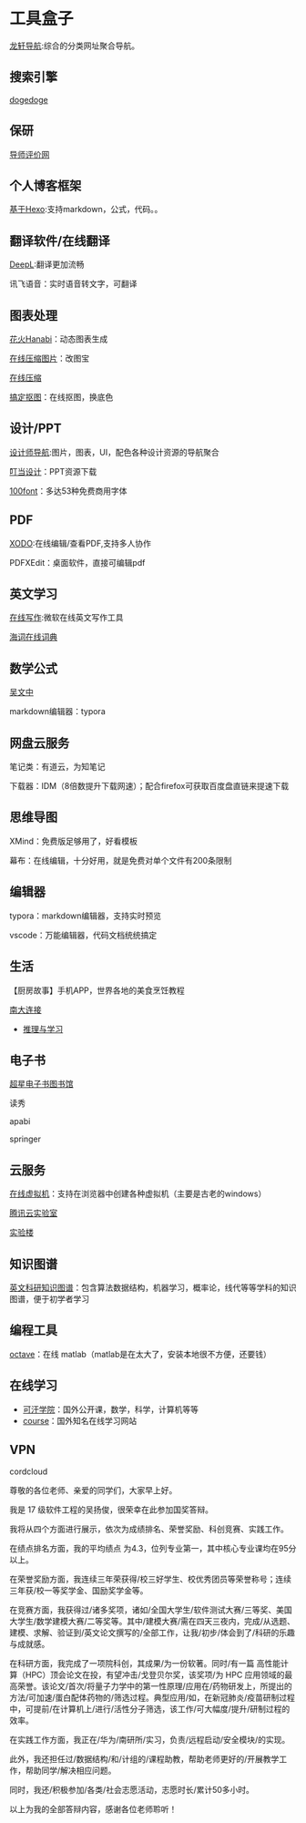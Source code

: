 # 工具盒子

[龙轩导航](http://ilxdh.com/):综合的分类网址聚合导航。

## 搜索引擎

[dogedoge](https://www.dogedoge.com/)

## 保研

[导师评价网](https://www.mysupervisor.org/)

## 个人博客框架

[基于Hexo](https://xaoxuu.com/wiki/volantis/):支持markdown，公式，代码。。

## 翻译软件/在线翻译

[DeepL](https://www.deepl.com/translator):翻译更加流畅

讯飞语音：实时语音转文字，可翻译

## 图表处理

[花火Hanabi](http://hanabi.data-viz.cn/index)：动态图表生成

[在线压缩图片](https://www.gaitubao.com/)：改图宝

[在线压缩](http://www.topdodo.com/size)

[搞定抠图](https://www.gaoding.com/koutu/pricing)：在线抠图，换底色

## 设计/PPT

[设计师导航](http://www.mfchange.cn/index.html):图片，图表，UI，配色各种设计资源的导航聚合

[叮当设计](http://www.dingdangsheji.com/)：PPT资源下载

[100font](https://www.100font.com/)：多达53种免费商用字体

## PDF

[XODO](https://www.xodo.com/):在线编辑/查看PDF,支持多人协作

PDFXEdit：桌面软件，直接可编辑pdf

## 英文学习

[在线写作](https://aimwriting.mtutor.engkoo.com/):微软在线英文写作工具

[海词在线词典](http://dict.cn/)

## 数学公式

[吴文中](https://latex.91maths.com/)

markdown编辑器：typora

## 网盘云服务

笔记类：有道云，为知笔记

下载器：IDM（8倍数提升下载网速）；配合firefox可获取百度盘直链来提速下载

## 思维导图

XMind：免费版足够用了，好看模板

幕布：在线编辑，十分好用，就是免费对单个文件有200条限制

## 编辑器

typora：markdown编辑器，支持实时预览

vscode：万能编辑器，代码文档统统搞定

## 生活

【厨房故事】手机APP，世界各地的美食烹饪教程

[南大连接](https://cs.nju.edu.cn/c7/de/c1656a51166/page.htm)

+ [推理与学习](https://cs.nju.edu.cn/rl/index.htm)

## 电子书

[超星电子书图书馆](http://book.chaoxing.com/)

读秀

apabi

springer

## 云服务

[在线虚拟机](https://copy.sh/v86/)：支持在浏览器中创建各种虚拟机（主要是古老的windows）

[腾讯云实验室](https://cloud.tencent.com/developer/labs/gallery)

[实验楼](https://www.shiyanlou.com/courses/1)

## 知识图谱

[英文科研知识图谱](https://metacademy.org/)：包含算法数据结构，机器学习，概率论，线代等等学科的知识图谱，便于初学者学习

## 编程工具

[octave](http://octave-online.net/)：在线 matlab（matlab是在太大了，安装本地很不方便，还要钱）

## 在线学习

+ [可汗学院](https://www.khanacademy.org/)：国外公开课，数学，科学，计算机等等
+ [course](https://www.coursera.org/)：国外知名在线学习网站

## VPN

cordcloud



尊敬的各位老师、亲爱的同学们，大家早上好。

我是 17 级软件工程的吴扬俊，很荣幸在此参加国奖答辩。

我将从四个方面进行展示，依次为成绩排名、荣誉奖励、科创竞赛、实践工作。

在绩点排名方面，我的平均绩点 为4.3，位列专业第一，其中核心专业课均在95分以上。

在荣誉奖励方面，我连续三年荣获得/校三好学生、校优秀团员等荣誉称号；连续三年获/校一等奖学金、国励奖学金等。

在竞赛方面，我获得过/诸多奖项，诸如/全国大学生/软件测试大赛/三等奖、美国大学生/数学建模大赛/二等奖等。其中/建模大赛/需在四天三夜内，完成/从选题、建模、求解、验证到/英文论文撰写的/全部工作，让我/初步/体会到了/科研的乐趣与成就感。

在科研方面，我完成了一项院科创，其成果/为一份软著。同时/有一篇 高性能计算（HPC）顶会论文在投，有望冲击/戈登贝尔奖，该奖项/为 HPC 应用领域的最高荣誉。该论文/首次/将量子力学中的第一性原理/应用在/药物研发上，所提出的方法/可加速/蛋白配体药物的/筛选过程。典型应用/如，在新冠肺炎/疫苗研制过程中，可提前/在计算机上/进行/活性分子筛选，该工作/可大幅度/提升/研制过程的效率。

在实践工作方面，我正在/华为/南研所/实习，负责/远程启动/安全模块/的实现。

此外，我还担任过/数据结构/和/计组的/课程助教，帮助老师更好的/开展教学工作，帮助同学/解决相应问题。

同时，我还/积极参加/各类/社会志愿活动，志愿时长/累计50多小时。

以上为我的全部答辩内容，感谢各位老师聆听！